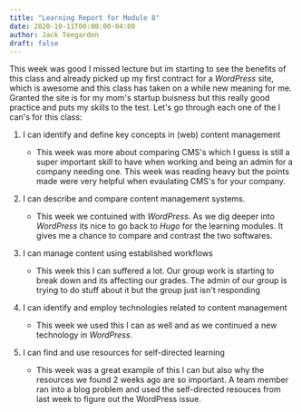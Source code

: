 ```yaml
---
title: "Learning Report for Module 8"
date: 2020-10-11T00:00:00-04:00
author: Jack Teegarden
draft: false
---
```


This week was good I missed lecture but im starting to see the benefits of this class and already picked up my first contract for a *WordPress* site, which is awesome
and this class has taken on a while new meaning for me. Granted the site is for my mom's startup buisness but this really good practice and puts my skills to the test.
Let's go through each one of the I can's for this class: 

1. I can identify and define key concepts in (web) content management

    - This week was more about comparing CMS's which I guess is still a super important skill to have when working and being an admin for a company needing one. This
    week was reading heavy but the points made were very helpful when evaulating CMS's for your company.
    
2. I can describe and compare content management systems.

    - This week we contuined with *WordPress*. As we dig deeper into *WordPress* its nice to go back to *Hugo* for the learning modules. It gives me a chance to compare
    and contrast the two softwares.
  
3. I can manage content using established workflows

    - This week this I can suffered a lot. Our group work is starting to break down and its affecting our grades. The admin of our group is trying to do stuff about
    it but the group just isn't responding
   
4. I can identify and employ technologies related to content management

    - This week we used this I can as well and as we continued a new technology in *WordPress*.
   
5. I can find and use resources for self-directed learning
    
    - This week was a great example of this I can but also why the resources we found 2 weeks ago are so important. A team member ran into a blog problem
    and used the self-directed resouces from last week to figure out the WordPress issue.
